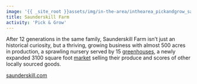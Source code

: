 ```yaml
---
image: '{{ _site_root }}assets/img/in-the-area/inthearea_pickandgrow_sauderskill.jpg'
title: Saunderskill Farm
activity: 'Pick & Grow'
---
```

<p>After&nbsp;12 generations in the same family, Saunderskill Farm&nbsp;isn’t just an historical curiosity, but a thriving, growing business with almost 500 acres in production, a sprawling nursery served by 15 <a href="http://www.saunderskill.com/greenhouse.shtml">greenhouses</a>, a newly expanded 3100 square foot <a href="http://www.saunderskill.com/farm_market.shtml">market</a> selling their produce and scores of other locally sourced goods.</p><p><a href="http://www.saunderskill.com" target="_blank">saunderskill.com</a></p>